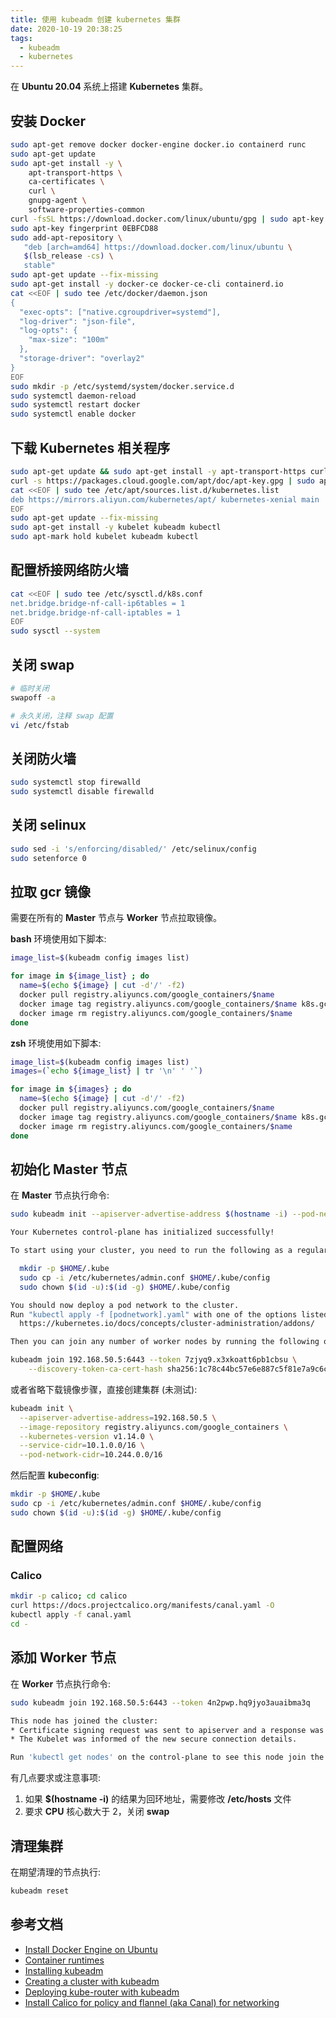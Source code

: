 ```yaml
---
title: 使用 kubeadm 创建 kubernetes 集群
date: 2020-10-19 20:38:25
tags:
  - kubeadm
  - kubernetes
---
```


在 **Ubuntu 20.04** 系统上搭建 **Kubernetes** 集群。

## 安装 Docker

``` bash
sudo apt-get remove docker docker-engine docker.io containerd runc
sudo apt-get update
sudo apt-get install -y \
    apt-transport-https \
    ca-certificates \
    curl \
    gnupg-agent \
    software-properties-common
curl -fsSL https://download.docker.com/linux/ubuntu/gpg | sudo apt-key add -
sudo apt-key fingerprint 0EBFCD88
sudo add-apt-repository \
   "deb [arch=amd64] https://download.docker.com/linux/ubuntu \
   $(lsb_release -cs) \
   stable"
sudo apt-get update --fix-missing
sudo apt-get install -y docker-ce docker-ce-cli containerd.io
cat <<EOF | sudo tee /etc/docker/daemon.json
{
  "exec-opts": ["native.cgroupdriver=systemd"],
  "log-driver": "json-file",
  "log-opts": {
    "max-size": "100m"
  },
  "storage-driver": "overlay2"
}
EOF
sudo mkdir -p /etc/systemd/system/docker.service.d
sudo systemctl daemon-reload
sudo systemctl restart docker
sudo systemctl enable docker
```

## 下载 Kubernetes 相关程序

``` bash
sudo apt-get update && sudo apt-get install -y apt-transport-https curl
curl -s https://packages.cloud.google.com/apt/doc/apt-key.gpg | sudo apt-key add -
cat <<EOF | sudo tee /etc/apt/sources.list.d/kubernetes.list
deb https://mirrors.aliyun.com/kubernetes/apt/ kubernetes-xenial main
EOF
sudo apt-get update --fix-missing
sudo apt-get install -y kubelet kubeadm kubectl
sudo apt-mark hold kubelet kubeadm kubectl
```

## 配置桥接网络防火墙

``` bash
cat <<EOF | sudo tee /etc/sysctl.d/k8s.conf
net.bridge.bridge-nf-call-ip6tables = 1
net.bridge.bridge-nf-call-iptables = 1
EOF
sudo sysctl --system
```

## 关闭 swap

``` bash
# 临时关闭
swapoff -a

# 永久关闭，注释 swap 配置
vi /etc/fstab
```

## 关闭防火墙

``` bash
sudo systemctl stop firewalld
sudo systemctl disable firewalld
```

## 关闭 selinux

``` bash
sudo sed -i 's/enforcing/disabled/' /etc/selinux/config
sudo setenforce 0

```

## 拉取 gcr 镜像

需要在所有的 **Master** 节点与 **Worker** 节点拉取镜像。

**bash** 环境使用如下脚本:

``` bash
image_list=$(kubeadm config images list)

for image in ${image_list} ; do
  name=$(echo ${image} | cut -d'/' -f2)
  docker pull registry.aliyuncs.com/google_containers/$name
  docker image tag registry.aliyuncs.com/google_containers/$name k8s.gcr.io/$name
  docker image rm registry.aliyuncs.com/google_containers/$name
done
```

**zsh** 环境使用如下脚本:

``` zsh
image_list=$(kubeadm config images list)
images=(`echo ${image_list} | tr '\n' ' '`)

for image in ${images} ; do
  name=$(echo ${image} | cut -d'/' -f2)
  docker pull registry.aliyuncs.com/google_containers/$name
  docker image tag registry.aliyuncs.com/google_containers/$name k8s.gcr.io/$name
  docker image rm registry.aliyuncs.com/google_containers/$name
done
```

## 初始化 Master 节点

在 **Master** 节点执行命令:

``` bash
sudo kubeadm init --apiserver-advertise-address $(hostname -i) --pod-network-cidr 10.5.0.0/16 --v=5

Your Kubernetes control-plane has initialized successfully!

To start using your cluster, you need to run the following as a regular user:

  mkdir -p $HOME/.kube
  sudo cp -i /etc/kubernetes/admin.conf $HOME/.kube/config
  sudo chown $(id -u):$(id -g) $HOME/.kube/config

You should now deploy a pod network to the cluster.
Run "kubectl apply -f [podnetwork].yaml" with one of the options listed at:
  https://kubernetes.io/docs/concepts/cluster-administration/addons/

Then you can join any number of worker nodes by running the following on each as root:

kubeadm join 192.168.50.5:6443 --token 7zjyq9.x3xkoatt6pb1cbsu \
    --discovery-token-ca-cert-hash sha256:1c78c44bc57e6e887c5f81e7a9c6c3e52f098e1ba9255f5303ac78129d410774
```

或者省略下载镜像步骤，直接创建集群 (未测试):

``` bash
kubeadm init \
  --apiserver-advertise-address=192.168.50.5 \
  --image-repository registry.aliyuncs.com/google_containers \
  --kubernetes-version v1.14.0 \
  --service-cidr=10.1.0.0/16 \
  --pod-network-cidr=10.244.0.0/16
```

然后配置 **kubeconfig**:

``` bash
mkdir -p $HOME/.kube
sudo cp -i /etc/kubernetes/admin.conf $HOME/.kube/config
sudo chown $(id -u):$(id -g) $HOME/.kube/config
```

## 配置网络

### Calico

``` bash
mkdir -p calico; cd calico
curl https://docs.projectcalico.org/manifests/canal.yaml -O
kubectl apply -f canal.yaml
cd -
```

## 添加 Worker 节点

在 **Worker** 节点执行命令:

``` bash
sudo kubeadm join 192.168.50.5:6443 --token 4n2pwp.hq9jyo3auaibma3q     --discovery-token-ca-cert-hash sha256:750da2c87a67b96bfec73ade40888d22b61e045fdd28bbb7a4ff2c6ce3e0309c

This node has joined the cluster:
* Certificate signing request was sent to apiserver and a response was received.
* The Kubelet was informed of the new secure connection details.

Run 'kubectl get nodes' on the control-plane to see this node join the cluster.
```

有几点要求或注意事项:

1. 如果 **$(hostname -i)** 的结果为回环地址，需要修改 **/etc/hosts** 文件
2. 要求 **CPU** 核心数大于 2，关闭 **swap**

## 清理集群

在期望清理的节点执行:

``` bash
kubeadm reset
```

## 参考文档

* [Install Docker Engine on Ubuntu](https://docs.docker.com/engine/install/ubuntu/)
* [Container runtimes](https://kubernetes.io/docs/setup/production-environment/container-runtimes/)
* [Installing kubeadm](https://kubernetes.io/docs/setup/production-environment/tools/kubeadm/install-kubeadm/)
* [Creating a cluster with kubeadm](https://kubernetes.io/docs/setup/production-environment/tools/kubeadm/create-cluster-kubeadm/)
* [Deploying kube-router with kubeadm](https://github.com/cloudnativelabs/kube-router/blob/master/docs/kubeadm.md)
* [Install Calico for policy and flannel (aka Canal) for networking](https://docs.projectcalico.org/getting-started/kubernetes/flannel/flannel)
